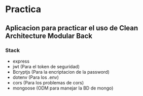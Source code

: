 # Practica

## Aplicacion para practicar el uso de Clean Architecture Modular Back

### Stack

- express
- jwt (Para el token de seguridad)
- Bcryptjs (Para la encriptacion de la password)
- dotenv (Para los .env)
- cors (Para los problemas de cors)
- mongoose (ODM para manejar la BD de mongo)
